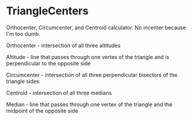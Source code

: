 # TriangleCenters
Orthocenter, Circumcenter, and Centroid calculator. No incenter because I'm too dumb.

Orthocenter - intersection of all three altitudes

Altitude - line that passes through one vertex of the triangle and is perpendicular to the opposite side

Circumcenter - intersection of all three perpendicular bisectors of the triangle sides

Centroid - intersection of all three medians

Median - line that passes through one vertex of the triangle and the midpoint of the opposite side
